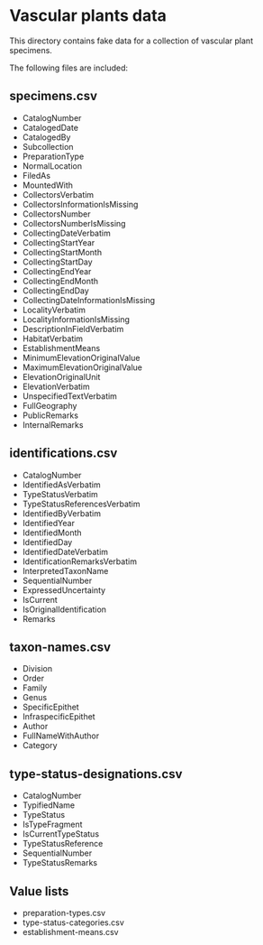 Vascular plants data
====================

This directory contains fake data for a collection of vascular plant specimens.

The following files are included:

specimens.csv
-------------

* CatalogNumber
* CatalogedDate
* CatalogedBy
* Subcollection
* PreparationType
* NormalLocation
* FiledAs
* MountedWith
* CollectorsVerbatim
* CollectorsInformationIsMissing
* CollectorsNumber
* CollectorsNumberIsMissing
* CollectingDateVerbatim
* CollectingStartYear
* CollectingStartMonth
* CollectingStartDay
* CollectingEndYear
* CollectingEndMonth
* CollectingEndDay
* CollectingDateInformationIsMissing
* LocalityVerbatim
* LocalityInformationIsMissing
* DescriptionInFieldVerbatim
* HabitatVerbatim
* EstablishmentMeans
* MinimumElevationOriginalValue
* MaximumElevationOriginalValue
* ElevationOriginalUnit
* ElevationVerbatim
* UnspecifiedTextVerbatim
* FullGeography
* PublicRemarks
* InternalRemarks


identifications.csv
----------------------------
* CatalogNumber
* IdentifiedAsVerbatim
* TypeStatusVerbatim
* TypeStatusReferencesVerbatim
* IdentifiedByVerbatim
* IdentifiedYear
* IdentifiedMonth
* IdentifiedDay
* IdentifiedDateVerbatim
* IdentificationRemarksVerbatim
* InterpretedTaxonName
* SequentialNumber
* ExpressedUncertainty
* IsCurrent
* IsOriginalIdentification
* Remarks


taxon-names.csv
--------------
* Division
* Order
* Family
* Genus
* SpecificEpithet
* InfraspecificEpithet
* Author
* FullNameWithAuthor
* Category


type-status-designations.csv
--------------------------

* CatalogNumber
* TypifiedName
* TypeStatus
* IsTypeFragment
* IsCurrentTypeStatus
* TypeStatusReference
* SequentialNumber
* TypeStatusRemarks


Value lists
-----------
* preparation-types.csv
* type-status-categories.csv
* establishment-means.csv

